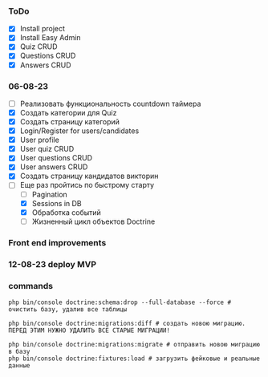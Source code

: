 ### ToDo

- [x] Install project
- [x] Install Easy Admin
- [x] Quiz CRUD
- [x] Questions CRUD
- [x] Answers CRUD

### 06-08-23

- [ ] Реализовать функциональность countdown таймера
- [x] Создать категории для Quiz
- [x] Создать страницу категорий
- [x] Login/Register for users/candidates
- [x] User profile
- [x] User quiz CRUD
- [x] User questions CRUD
- [x] User answers CRUD
- [x] Создать страницу кандидатов викторин
- [ ] Еще раз пройтись по быстрому старту
  - [ ] Pagination
  - [x] Sessions in DB
  - [x] Обработка событий
  - [ ] Жизненный цикл объектов Doctrine

### Front end improvements


### 12-08-23 deploy MVP



### commands
```
php bin/console doctrine:schema:drop --full-database --force # очистить базу, удалив все таблицы

php bin/console doctrine:migrations:diff # создать новою миграцию. ПЕРЕД ЭТИМ НУЖНО УДАЛИТЬ ВСЕ СТАРЫЕ МИГРАЦИИ!

php bin/console doctrine:migrations:migrate # отправить новою миграцию в базу
php bin/console doctrine:fixtures:load # загрузить фейковые и реальные данные
```